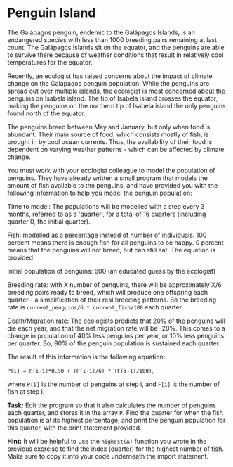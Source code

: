 # Penguin Island

The Galápagos penguin, endemic to the Galápagos Islands, is an endangered species with less than 1000 breeding pairs remaining at last count. The Galápagos Islands sit on the equator, and the penguins are able to survive there because of weather conditions that result in relatively cool temperatures for the equator. 

Recently, an ecologist has raised concerns about the impact of climate change on the Galápagos penguin population. While the penguins are spread out over multiple islands, the ecologist is most concerned about the penguins on Isabela island. The tip of Isabela island crosses the equator, making the penguins on the northern tip of Isabela island the only penguins found north of the equator. 

The penguins breed between May and January, but only when food is abundant. Their main source of food, which consists mostly of fish, is brought in by cool ocean currents. Thus, the availability of their food is dependent on varying weather patterns - which can be affected by climate change. 

You must work with your ecologist colleague to model the population of penguins. They have already written a small program that models the amount of fish available to the penguins, and have provided you with the following information to help you model the penguin population:

Time to model: The populations will be modelled with a step every 3 months, referred to as a 'quarter', for a total of 16 quarters (including quarter 0, the initial quarter).

Fish: modelled as a percentage instead of number of individuals. 100 percent means there is enough fish for all penguins to be happy. 0 percent means that the penguins will not breed, but can still eat. The equation is provided.

Initial population of penguins: 600 (an educated guess by the ecologist)

Breeding rate: with X number of penguins, there will be approximately X/6 breeding pairs ready to breed, which will produce one offspring each quarter - a simplification of their real breeding patterns. So the breeding rate is `current_penguins/6 * current_fish/100` each quarter.

Death/Migration rate: The ecologists predicts that 20% of the penguins will die each year, and that the net migration rate will be -20%. This comes to a change in population of 40% less penguins per year, or 10% less penguins per quarter. So, 90% of the penguin population is sustained each quarter.

The result of this information is the following equation:

`P[i] = P[i-1]*0.90 + (P[i-1]/6) * (F[i-1]/100)`,

where `P[i]` is the number of penguins at step i, and `F[i]` is the number of fish at step i. 

**Task:** Edit the program so that it also calculates the number of penguins each quarter, and stores it in the array `P`. Find the quarter for when the fish population is at its highest percentage, and print the penguin population for this quarter, with the print statement provided. 

**Hint:** It will be helpful to use the `highest(A)` function you wrote in the previous exercise to find the index (quarter) for the highest number of fish. Make sure to copy it into your code underneath the import statement.

